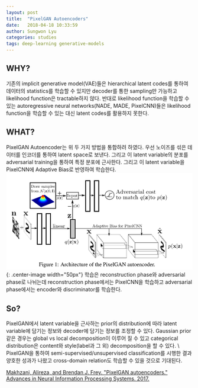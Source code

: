 ```yaml
---
layout: post
title:  "PixelGAN Autoencoders"
date:   2018-04-18 10:33:59
author: Sungwon Lyu
categories: studies
tags: deep-learning generative-models
---
```

## WHY? 
기존의 implicit generative model(VAE)들은 hierarchical latent codes를 통하여 데이터의 statistics를 학습할 수 있지만 decoder를 통한 sampling만 가능하고 likelihood function은 tractable하지 않다. 반대로 likelihood function을 학습할 수 있는 autoregressive neural networks(NADE, MADE, PixelCNN)들은 likelihood function을 학습할 수 있는 대신 latent codes를 활용하지 못한다. 

## WHAT?
PixelGAN Autoencoder는 위 두 가지 방법을 통합하려 하였다. 우선 노이즈를 섞은 데이터를 인코더를 통하여 latent space로 보낸다. 그리고 이 latent variable의 분포를 adversarial training을 통하여 특정 분포에 근사한다. 그리고 이 latent variable을 PixelCNN에 Adaptive Bias로 반영하여 학습한다. 
![image](/assets/images/pixelgan.png){: .center-image width="50px"}
학습은 reconstruction phase와 adversarial phase로 나뉘는데 reconstruction phase에서는 PixelCNN을 학습하고 adversarial phase에서는 encoder와 discriminator를 학습한다. 

## So?
PixelGAN에서 latent variable을 근사하는 prior의 distribution에 따라 latent variable에 담기는 정보와 decoder에 담기는 정보를 조정할 수 있다. Gaussian prior같은 경우는 global vs local decomposition이 이루어 질 수 있고 categorical distribution은 content와 style(label과 그 외) decomposition을 할 수 있다. \\
PixelGAN을 통하여 semi-supervised/unsupervised classification를 시행한 결과 양호한 성과가 나왔고 cross-domain relation도 학습할 수 있을 것으로 기대된다. 

[Makhzani, Alireza, and Brendan J. Frey. "PixelGAN autoencoders." Advances in Neural Information Processing Systems. 2017.](http://papers.nips.cc/paper/6793-pixelgan-autoencoders)
